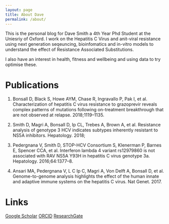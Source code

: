 ```yaml
---
layout: page
title: About Dave
permalink: /about/
---
```


This is the personal blog for Dave Smith a 4th Year Phd Student at the Uniesriy of Oxford.
I work on the Hepatitis C Virus and anit-viral resistance using next generation seqeuncing,
bioinfomatics and in-vitro models to understand the effect of Resistance Associated Substitutions.

I also have an interest in health, fitness and wellbeing and using data to try optimise these.

# Publications

1. Bonsall D, Black S, Howe AYM, Chase R, Ingravallo P, Pak I, et al. Characterization of hepatitis C virus resistance to grazoprevir reveals complex patterns of mutations following on-treatment breakthrough that are not observed at relapse. 2018;1119–1135.

2. Smith D, Magri A, Bonsall D, Ip CL, Trebes A, Brown A, et al. Resistance analysis of genotype 3 HCV indicates subtypes inherently resistant to NS5A inhibitors. Hepatology. 2018;

3. Pedergnana V, Smith D, STOP-HCV Consortium S, Klenerman P, Barnes E, Spencer CCA, et al. Interferon lambda 4 variant rs12979860 is not associated with RAV NS5A Y93H in hepatitis C virus genotype 3a. Hepatology. 2016;64:1377–8.

4. Ansari MA, Pedergnana V, L C Ip C, Magri A, Von Delft A, Bonsall D, et al. Genome-to-genome analysis highlights the effect of the human innate and adaptive immune systems on the hepatitis C virus. Nat Genet. 2017.

# Links

[Google Scholar](https://scholar.google.co.uk/citations?user=2000AA4AAAAJ&hl=en "Dave's Google Scholar Page")
[ORCID](https://orcid.org/0000-0001-7778-7137 "Dave's ORCID Page")
[ResearchGate](https://www.researchgate.net/profile/David_Smith297 "Dave's ResearchGate Page")
